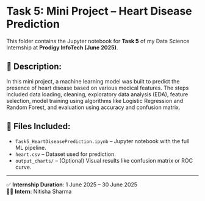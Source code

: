 # Task 5: Mini Project – Heart Disease Prediction

This folder contains the Jupyter notebook for **Task 5** of my Data Science Internship at **Prodigy InfoTech (June 2025)**.

## 📌 Description:
In this mini project, a machine learning model was built to predict the presence of heart disease based on various medical features. The steps included data loading, cleaning, exploratory data analysis (EDA), feature selection, model training using algorithms like Logistic Regression and Random Forest, and evaluation using accuracy and confusion matrix.

## 📁 Files Included:
- `Task5_HeartDiseasePrediction.ipynb` – Jupyter notebook with the full ML pipeline.
- `heart.csv` – Dataset used for prediction.
- `output_charts/` – (Optional) Visual results like confusion matrix or ROC curve.

---

✅ **Internship Duration**: 1 June 2025 – 30 June 2025  
👩‍💻 **Intern**: Nitisha Sharma

